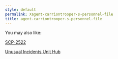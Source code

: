 ```yaml
---
style: default
permalink: Xagent-carriontrooper-s-personnel-file
title: agent-carriontrooper-s-personnel-file
---
```

You may also like:

[SCP-2522](http://scp-wiki.net/scp-2522)

[Unusual Incidents Unit Hub](http://scp-wiki.net/unusual-incidents-unit-hub)
